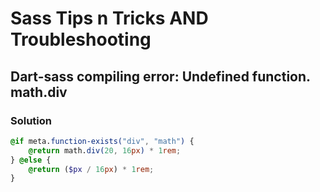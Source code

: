 # Sass Tips n Tricks AND Troubleshooting

## Dart-sass compiling error: Undefined function. math.div

### Solution

```scss
@if meta.function-exists("div", "math") {
    @return math.div(20, 16px) * 1rem;
} @else {
    @return ($px / 16px) * 1rem;
}
```
